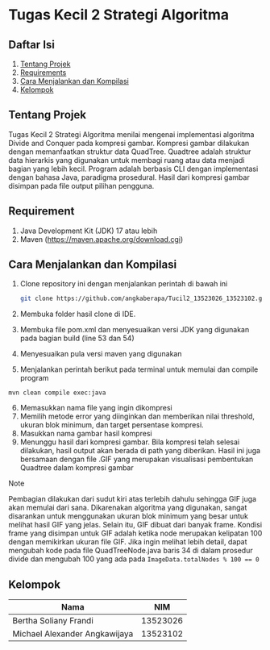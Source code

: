 # Tugas Kecil 2 Strategi Algoritma
## Daftar Isi
1. [Tentang Projek](#tentang-projek)
2. [Requirements](#requirement)
3. [Cara Menjalankan dan Kompilasi](#cara-menjalankan-dan-kompilasi)
4. [Kelompok](#kelompok)


## Tentang Projek
Tugas Kecil 2 Strategi Algoritma menilai mengenai implementasi algoritma Divide and Conquer pada kompresi gambar. Kompresi gambar dilakukan dengan memanfaatkan struktur data QuadTree. Quadtree adalah struktur data hierarkis yang digunakan untuk membagi ruang atau data menjadi bagian yang lebih kecil. Program adalah berbasis CLI dengan implementasi dengan bahasa Java, paradigma prosedural. Hasil dari kompresi gambar disimpan pada file output pilihan pengguna.

## Requirement
1. Java Development Kit (JDK) 17 atau lebih
2. Maven (https://maven.apache.org/download.cgi)

## Cara Menjalankan dan Kompilasi
1. Clone repository ini dengan menjalankan perintah di bawah ini
   ```sh
   git clone https://github.com/angkaberapa/Tucil2_13523026_13523102.git

2. Membuka folder hasil clone di IDE.

3. Membuka file pom.xml dan menyesuaikan versi JDK yang digunakan pada bagian build (line 53 dan 54)
4. Menyesuaikan pula versi maven yang digunakan
5. Menjalankan perintah berikut pada terminal untuk memulai dan compile program
  ```
  mvn clean compile exec:java
  ```
6. Memasukkan nama file yang ingin dikompresi
7. Memilih metode error yang diinginkan dan memberikan nilai threshold, ukuran blok minimum, dan target persentase kompresi.
8. Masukkan nama gambar hasil kompresi
9. Menunggu hasil dari kompresi gambar. Bila kompresi telah selesai dilakukan, hasil output akan berada di path yang diberikan. Hasil ini juga bersamaan dengan file .GIF yang merupakan visualisasi pembentukan Quadtree dalam kompresi gambar
> [!Note]
> Pembagian dilakukan dari sudut kiri atas terlebih dahulu sehingga GIF juga akan memulai dari sana. Dikarenakan algoritma yang digunakan, sangat disarankan untuk menggunakan ukuran blok minimum yang besar untuk melihat hasil GIF yang jelas. Selain itu, GIF dibuat dari banyak frame. Kondisi frame yang disimpan untuk GIF adalah ketika node merupakan kelipatan 100 dengan memikirkan ukuran file GIF. Jika ingin melihat lebih detail, dapat mengubah kode pada file QuadTreeNode.java baris 34 di dalam prosedur divide dan mengubah 100 yang ada pada `ImageData.totalNodes % 100 == 0`


## Kelompok
| Nama | NIM |
|-----|------|
| Bertha Soliany Frandi | 13523026 |
| Michael Alexander Angkawijaya | 13523102 |

